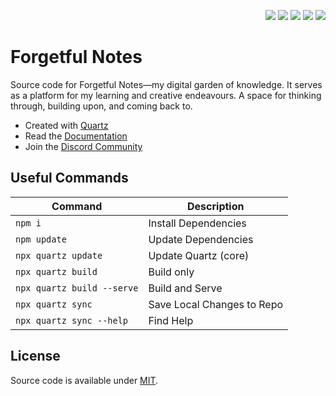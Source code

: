 <p align="right">
  <img src="https://img.shields.io/github/languages/code-size/semanticdata/forgetful-notes" />
  <img src="https://img.shields.io/github/repo-size/semanticdata/forgetful-notes" />
  <img src="https://img.shields.io/github/commit-activity/t/semanticdata/forgetful-notes" />
  <img src="https://img.shields.io/github/last-commit/semanticdata/forgetful-notes" />
  <img src="https://img.shields.io/website/https/forgetfulnotes.com.svg" />
</p>

# Forgetful Notes

Source code for Forgetful Notes—my digital garden of knowledge. It serves as a platform for my learning and creative endeavours. A space for thinking through, building upon, and coming back to.

- Created with [Quartz](https://github.com/jackyzha0/quartz/)
- Read the [Documentation](https://quartz.jzhao.xyz/)
- Join the [Discord Community](https://discord.gg/cRFFHYye7t)

## Useful Commands

| Command                    | Description                |
| -------------------------- | -------------------------- |
| `npm i`                    | Install Dependencies       |
| `npm update`               | Update Dependencies        |
| `npx quartz update`        | Update Quartz (core)       |
| `npx quartz build`         | Build only                 |
| `npx quartz build --serve` | Build and Serve            |
| `npx quartz sync`          | Save Local Changes to Repo |
| `npx quartz sync --help`   | Find Help                  |

## License

Source code is available under [MIT](LICENSE).
